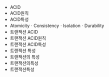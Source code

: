 ﻿- ACID
- ACID원칙
- ACID특성
- AtomicityㆍConsistencyㆍIsolationㆍDurability
- 트랜잭션 ACID
- 트랜잭션 ACID원칙
- 트랜잭션 ACID특성
- 트랜잭션 특성
- 트랜잭션의 특성
- 트랜잭션의특성
- 트랜잭션특성
